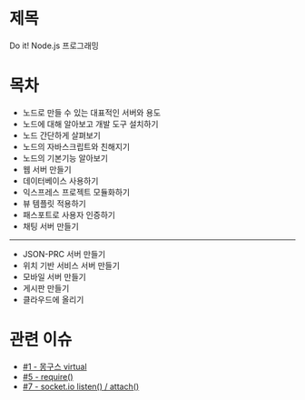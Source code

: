 # 제목

Do it! Node.js 프로그래밍

# 목차

- 노드로 만들 수 있는 대표적인 서버와 용도
- 노드에 대해 알아보고 개발 도구 설치하기
- 노드 간단하게 살펴보기
- 노드의 자바스크립트와 친해지기
- 노드의 기본기능 알아보기
- 웹 서버 만들기
- 데이터베이스 사용하기
- 익스프레스 프로젝트 모듈화하기
- 뷰 템플릿 적용하기
- 패스포트로 사용자 인증하기
- 채팅 서버 만들기

---------------------------------------

- JSON-PRC 서버 만들기
- 위치 기반 서비스 서버 만들기
- 모바일 서버 만들기
- 게시판 만들기
- 클라우드에 올리기

# 관련 이슈

- [#1 - 몽구스 virtual](https://github.com/heowc/programming-study/issues/1)
- [#5 - require()](https://github.com/heowc/programming-study/issues/5)
- [#7 - socket.io listen() / attach()](https://github.com/heowc/programming-study/issues/7)